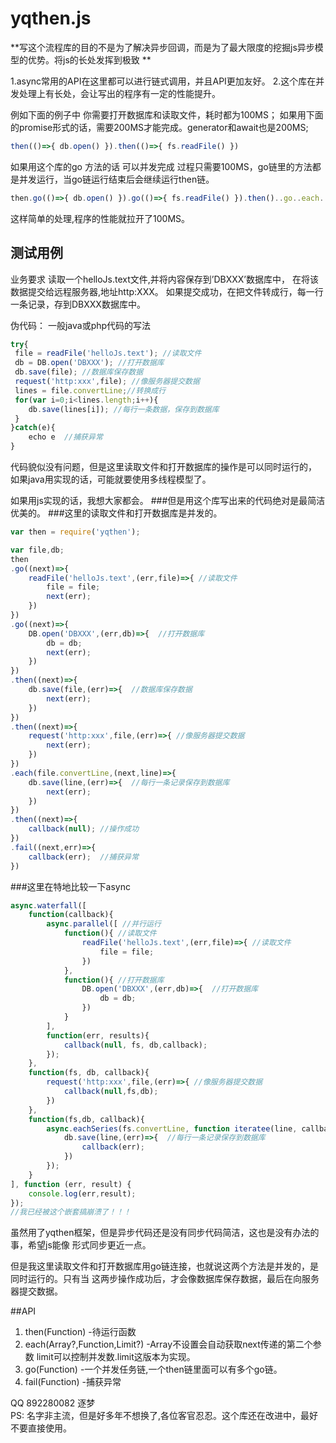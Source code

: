yqthen.js
====
**写这个流程库的目的不是为了解决异步回调，而是为了最大限度的挖掘js异步模型的优势。将js的长处发挥到极致 **


1.async常用的API在这里都可以进行链式调用，并且API更加友好。
2.这个库在并发处理上有长处，会让写出的程序有一定的性能提升。

例如下面的例子中
你需要打开数据库和读取文件，耗时都为100MS；
如果用下面的promise形式的话，需要200MS才能完成。generator和await也是200MS;
```js
then(()=>{ db.open() }).then(()=>{ fs.readFile() })
```

如果用这个库的go 方法的话 可以并发完成 过程只需要100MS，go链里的方法都是并发运行，当go链运行结束后会继续运行then链。
```js
then.go(()=>{ db.open() }).go(()=>{ fs.readFile() }).then()..go..each..
```
这样简单的处理,程序的性能就拉开了100MS。


## 测试用例
业务要求
读取一个helloJs.text文件,并将内容保存到’DBXXX’数据库中，
在将该数据提交给远程服务器,地址http:XXX。
如果提交成功，在把文件转成行，每一行一条记录，存到DBXXX数据库中。

伪代码：
一般java或php代码的写法

```js
try{
 file = readFile('helloJs.text'); //读取文件
 db = DB.open('DBXXX'); //打开数据库
 db.save(file); //数据库保存数据
 request('http:xxx',file); //像服务器提交数据
 lines = file.convertLine;//转换成行
 for(var i=0;i<lines.length;i++){
  	db.save(lines[i]); //每行一条数据，保存到数据库
 }
}catch(e){
	echo e  //捕获异常
}   
```

代码貌似没有问题，但是这里读取文件和打开数据库的操作是可以同时运行的，
如果java用实现的话，可能就要使用多线程模型了。

如果用js实现的话，我想大家都会。
###但是用这个库写出来的代码绝对是最简洁优美的。
###这里的读取文件和打开数据库是并发的。

```js
var then = require('yqthen');

var file,db;
then
.go((next)=>{
	readFile('helloJs.text',(err,file)=>{ //读取文件
		file = file;
		next(err);
	})
})
.go((next)=>{
	DB.open('DBXXX',(err,db)=>{  //打开数据库
		db = db;
		next(err);
	})
})
.then((next)=>{
	db.save(file,(err)=>{  //数据库保存数据
		next(err);
	})
})
.then((next)=>{
	request('http:xxx',file,(err)=>{ //像服务器提交数据
		next(err);
	})
})
.each(file.convertLine,(next,line)=>{
	db.save(line,(err)=>{  //每行一条记录保存到数据库
		next(err);
	})
})
.then((next)=>{
	callback(null); //操作成功
})
.fail((next,err)=>{
	callback(err);  //捕获异常
})
```

###这里在特地比较一下async
```js
async.waterfall([
	function(callback){
		async.parallel([ //并行运行
			function(){ //读取文件
				readFile('helloJs.text',(err,file)=>{ //读取文件
					file = file;
				})
			},
			function(){ //打开数据库
				DB.open('DBXXX',(err,db)=>{  //打开数据库
					db = db;
				})
			}
		],
		function(err, results){
			callback(null, fs, db,callback);
		});
	},
	function(fs, db, callback){
		request('http:xxx',file,(err)=>{ //像服务器提交数据
			callback(null,fs,db);
		})
	},
	function(fs,db, callback){
		async.eachSeries(fs.convertLine, function iteratee(line, callback) { //循环并发
			db.save(line,(err)=>{  //每行一条记录保存到数据库
				callback(err);
			})
		});
	}
], function (err, result) {
	console.log(err,result);  
});
//我已经被这个嵌套搞崩溃了！！！
```



虽然用了yqthen框架，但是异步代码还是没有同步代码简洁，这也是没有办法的事，希望js能像
形式同步更近一点。

但是我这里读取文件和打开数据库用go链连接，也就说这两个方法是并发的，是同时运行的。只有当
这两步操作成功后，才会像数据库保存数据，最后在向服务器提交数据。


##API
1. then(Function) -待运行函数
2. each(Array?,Function,Limit?) -Array不设置会自动获取next传递的第二个参数 limit可以控制并发数.limit这版本为实现。
3. go(Function) -一个并发任务链,一个then链里面可以有多个go链。
4. fail(Function) -捕获异常

QQ 892280082 逐梦  
PS: 名字非主流，但是好多年不想换了,各位客官忍忍。这个库还在改进中，最好不要直接使用。

